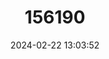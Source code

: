 ---
title: "156190"
category: "Bythinella metarubra"
draft: false
date: 2024-02-22 13:03:52
languages:
  Polish: ["Źródlarka czerwonawa"]
---
